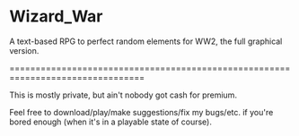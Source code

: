 Wizard_War
==========

A text-based RPG to perfect random elements for WW2, the full graphical version.

================================================================================


This is mostly private, but ain't nobody got cash for premium.

Feel free to download/play/make suggestions/fix my bugs/etc. if you're bored enough
(when it's in a playable state of course).
